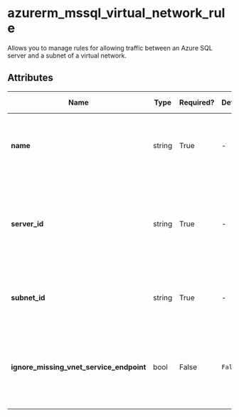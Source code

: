# azurerm_mssql_virtual_network_rule

Allows you to manage rules for allowing traffic between an Azure SQL server and a subnet of a virtual network.

## Attributes

| Name | Type | Required? | Default  | possible values | Description |
| ---- | ---- | --------- | -------- | ----------- | ----------- |
| **name** | string | True | -  |  -  | The name of the SQL virtual network rule. Changing this forces a new resource to be created. | 
| **server_id** | string | True | -  |  -  | The resource ID of the SQL Server to which this SQL virtual network rule will be applied. Changing this forces a new resource to be created. | 
| **subnet_id** | string | True | -  |  -  | The ID of the subnet from which the SQL server will accept communications. | 
| **ignore_missing_vnet_service_endpoint** | bool | False | `False`  |  -  | Create the virtual network rule before the subnet has the virtual network service endpoint enabled. Defaults to `false`. | 


